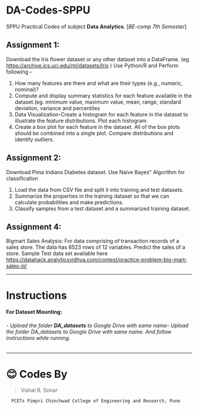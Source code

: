 # DA-Codes-SPPU
SPPU Practical Codes of subject **Data Analytics**. [*BE-comp 7th Semester*]


## Assignment 1:
Download the Iris flower dataset or any other dataset into a DataFrame. (eg https://archive.ics.uci.edu/ml/datasets/Iris ) Use Python/R and Perform following – 
1. How many features are there and what are their types (e.g., numeric, nominal)?
2. Compute and display summary statistics for each feature available in the dataset.(eg. minimum value, maximum value, mean, range, standard deviation, variance and percentiles  
3. Data Visualization-Create a histogram for each feature in the dataset to illustrate the feature distributions. Plot each histogram.  
4. Create a box plot for each feature in the dataset. All of the box plots should be combined into a single plot. Compare distributions and identify outliers.

## Assignment 2:
Download Pima Indians Diabetes dataset. Use Naive Bayes‟ Algorithm for classification  
1. Load the data from CSV file and split it into training and test datasets.
2. Summarize the properties in the training dataset so that we can calculate probabilities and make predictions.  
3. Classify samples from a test dataset and a summarized training dataset.

## Assignment 4:
Bigmart Sales Analysis: For data comprising of transaction records of a sales store. The data has 8523 rows of 12 variables. Predict the sales of a store. 
Sample Test data set available here https://datahack.analyticsvidhya.com/contest/practice-problem-big-mart-sales-iii/


------------
# Instructions

#### For Dataset Mounting:

###### - Upload the folder **DA_datasets** to Google Drive with same name- Upload the folder DA_datasets to Google Drive with same name. And follow instructions while running.
------------
 # :blush: Codes By 
> Vishal R. Sonar

      PCETs Pimpri Chinchwad College of Engineering and Research, Pune
